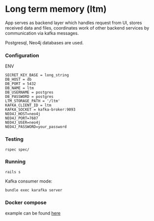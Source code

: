 # Long term memory (ltm)

App serves as backend layer which handles request from UI, stores received data and files, coordinates work of other backend services by communication via kafka messages. 

Postgresql, Neo4j databases are used.

### Configuration

ENV

```
SECRET_KEY_BASE = long_string
DB_HOST = db
DB_PORT = 5432
DB_NAME = ltm
DB_USERNAME = postgres
DB_PASSWORD = postgres
LTM_STORAGE_PATH = '/ltm'
KAFKA_CLIENT_ID = ltm
KAFKA_SOCKET = kafka-broker:9093
NEO4J_HOST=neo4j
NEO4J_PORT=7687
NEO4J_USER=neo4j
NEO4J_PASSWORD=your_password
```


### Testing

```
rspec spec/
```

### Running

```
rails s
```

Kafka consumer mode:
```
bundle exec karafka server
```

### Docker compose

example can be found [here](https://github.com/ThoughtsKeeperOrg/ops/blob/main/docker-compose.yml)